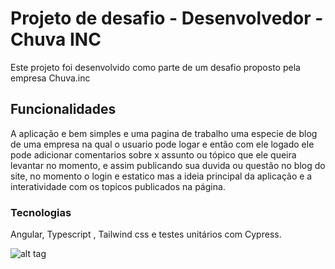 # Projeto de desafio - Desenvolvedor - Chuva INC

Este projeto foi desenvolvido como parte de um desafio proposto pela empresa Chuva.inc

## Funcionalidades

A aplicação e bem simples e uma pagina de trabalho uma especie de blog de uma empresa na qual o usuario pode logar e então com ele logado ele pode adicionar comentarios sobre x assunto ou tópico que ele queira levantar no momento, e assim publicando sua duvida ou questão no blog do site, no momento o login e estatico mas a ideia principal da aplicação e a interatividade com os topicos publicados na página.

### Tecnologias

Angular, Typescript , Tailwind css e testes unitários com Cypress.

![alt tag](https://lh3.googleusercontent.com/pw/ADCreHfQKQGK380-QveIO2gUGMbBIZecBrwAzvjRlQmYnmfIRi-aoLoCxQTlIHtNywVa0z1jVHlnWJz6R9_gnc0IOHNEj8tiPprTdUW3mBpbX5Vo9IzkmTDMtIooriiaZrin6eYBbw2ortt4IdK4ZSXtwKOW4DltFZLjYat4jTDbXEyRTlyn9F5k3eyXwhkG-kvOFVwzWFTChKce0KgzSvwWUBCEveZoso_sN-n--c6BaGeP9UVV6D5cCB0tWYGxm4Fo9bqmfcI01CDO32t4rPxIjvIRZpHp0TY759o0em0VNYb1aB7fi0yQRpD4kxW4rg6tzfYdfJoIsJDIFXAtoQFGXEmdrsd9FUaWhkaY_btuf23RT4MXr_c1167JwBukdnGFd6jxy1R6Bc1pxyC08VlQrOeO7kc9VEpAm4_zMtBCS_ltk-V1f253nwjP32tMyi-a8LqhEt3ZA3FZCcf4uegzY98fMXGWTCPdVDg0DOssVs7fvpwGLjvyp4qCh66Cz6vOPexhZqD2ZUmlllahIsYsvei9ZdccIYjt4dViNmRZU14Oi7LI2DuYEmj_pfvknSFInW1XJSfCnQgNkrWG1TkspDY8MsBV4dPVhkecLOqwU0QO30GitFEWs2ohzfWtFPZLnphBxTwkjGw2LQFKHFs2044CLfySWQbYKErIIAiJ0YtySQGyZmbPt8c9wUcK5aCU9ubV8wpS3DE9BTdTgRLXGhE8cvCTq9AWX4-xks1fce75MPuM1hTdXCfk4dIPixiXn6UafqXGCYGKLQppHnkc8WiiDJmeZ1wzFkVlaEveCUINQ1DtwIr9v2vCARBUjugoZw9bS5OzDX-5lxL99dTee8HHvwmg9LmjcHz8TXy_RQ7dLB088Qr84likr2y_97PIJhoBv8ZtW_XHNpHGeLgxIJ81ETl_N0fqNRcHs9EMzK6h0lmnbNyc4Yh56j9z=w1919-h851-s-no-gm?authuser=1)
